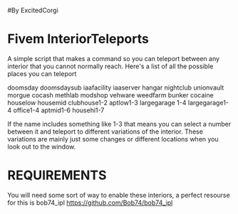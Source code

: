 #By ExcitedCorgi

# Fivem InteriorTeleports
A simple script that makes a command so you can teleport between any interior that you cannot normally reach.
Here's a list of all the possible places you can teleport

doomsday doomsdaysub iaafacility
iaaserver hangar nightclub
unionvault morgue cocash
methlab modshop vehware
weedfarm bunker cocaine
houselow housemid clubhouse1-2
aptlow1-3 largegarage 1-4 largegarage1-4
office1-4 aptmid1-6 househi1-7

If the name includes something like 1-3 that means you can select a number between it and teleport to different variations of the interior. These variations are mainly just some changes or different locations when you look out to the window.

# REQUIREMENTS
You will need some sort of way to enable these interiors, a perfect resourse for this is bob74_ipl
https://github.com/Bob74/bob74_ipl
